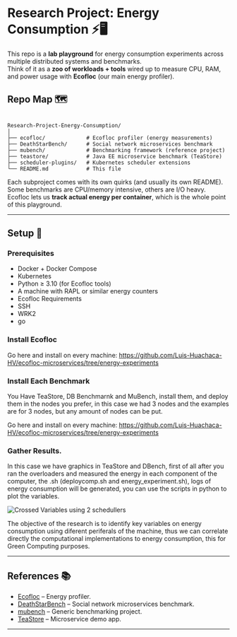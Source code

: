 
# Research Project: Energy Consumption ⚡️🖥️  


This repo is a **lab playground** for energy consumption experiments across multiple distributed systems and benchmarks.  
Think of it as a **zoo of workloads + tools** wired up to measure CPU, RAM, and power usage with **Ecofloc** (our main energy profiler).


## Repo Map 🗺️  

```

Research-Project-Energy-Consumption/
│
├── ecofloc/             # Ecofloc profiler (energy measurements)
├── DeathStarBench/      # Social network microservices benchmark
├── mubench/             # Benchmarking framework (reference project)
├── teastore/            # Java EE microservice benchmark (TeaStore)
├── scheduler-plugins/   # Kubernetes scheduler extensions
└── README.md            # This file

````

Each subproject comes with its own quirks (and usually its own README).  
Some benchmarks are CPU/memory intensive, others are I/O heavy.  
Ecofloc lets us **track actual energy per container**, which is the whole point of this playground.  

---

## Setup 🔧  

### Prerequisites  

- Docker + Docker Compose  
- Kubernetes 
- Python ≥ 3.10 (for Ecofloc tools)  
- A machine with RAPL or similar energy counters 
- Ecofloc Requirements
- SSH
- WRK2
- go
  

### Install Ecofloc  

Go here and install on every machine:
https://github.com/Luis-Huachaca-HV/ecofloc-microservices/tree/energy-experiments

### Install Each Benchmark

You Have TeaStore, DB Benchmarnk and MuBench, install them, and deploy them in the nodes you prefer, in this 
case we had 3 nodes and the examples are for 3 nodes, but any amount of nodes can be put.


Go here and install on every machine:
https://github.com/Luis-Huachaca-HV/ecofloc-microservices/tree/energy-experiments

### Gather Results.

In this case we have graphics in TeaStore and DBench, first of all after you ran the overloaders and measured the energy in each component of the computer, the .sh (deploycomp.sh and energy_experiment.sh), logs of energy consumption will be generated, you can use the scripts in python to plot the variables.


![Crossed Variables using 2 schedullers](benchmarks/DeathStarBench/hotelReservation/kubernetes/figures/imgs/pruebacomp.png)


The objective of the research is to identify key variables on energy consumption using diferent periferals of 
the machine, thus we can correlate directly the computational implementations to energy consumption, this for Green Computing purposes. 

---


## References 📚

* [Ecofloc](https://github.com/bsc-dom/eco-floc) – Energy profiler.
* [DeathStarBench](https://github.com/delimitrou/DeathStarBench) – Social network microservices benchmark.
* [mubench](https://github.com/mubench/mubench) – Generic benchmarking project.
* [TeaStore](https://github.com/DescartesResearch/TeaStore) – Microservice demo app.

---

